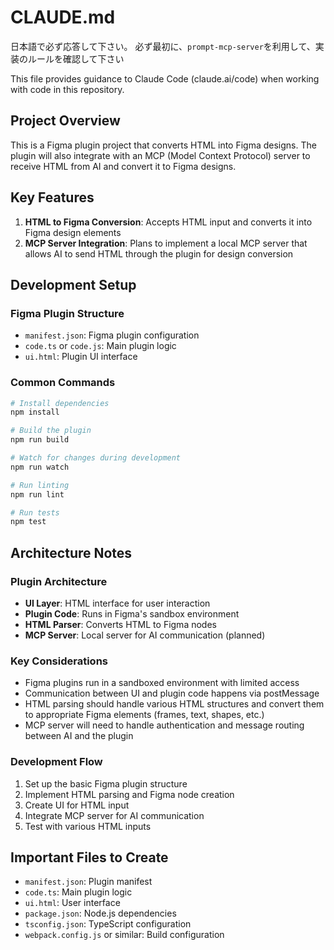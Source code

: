 # CLAUDE.md

日本語で必ず応答して下さい。
必ず最初に、`prompt-mcp-server`を利用して、実装のルールを確認して下さい

This file provides guidance to Claude Code (claude.ai/code) when working with code in this repository.

## Project Overview

This is a Figma plugin project that converts HTML into Figma designs. The plugin will also integrate with an MCP (Model Context Protocol) server to receive HTML from AI and convert it to Figma designs.

## Key Features

1. **HTML to Figma Conversion**: Accepts HTML input and converts it into Figma design elements
2. **MCP Server Integration**: Plans to implement a local MCP server that allows AI to send HTML through the plugin for design conversion

## Development Setup

### Figma Plugin Structure

- `manifest.json`: Figma plugin configuration
- `code.ts` or `code.js`: Main plugin logic
- `ui.html`: Plugin UI interface

### Common Commands

```bash
# Install dependencies
npm install

# Build the plugin
npm run build

# Watch for changes during development
npm run watch

# Run linting
npm run lint

# Run tests
npm test
```

## Architecture Notes

### Plugin Architecture

- **UI Layer**: HTML interface for user interaction
- **Plugin Code**: Runs in Figma's sandbox environment
- **HTML Parser**: Converts HTML to Figma nodes
- **MCP Server**: Local server for AI communication (planned)

### Key Considerations

- Figma plugins run in a sandboxed environment with limited access
- Communication between UI and plugin code happens via postMessage
- HTML parsing should handle various HTML structures and convert them to appropriate Figma elements (frames, text, shapes, etc.)
- MCP server will need to handle authentication and message routing between AI and the plugin

### Development Flow

1. Set up the basic Figma plugin structure
2. Implement HTML parsing and Figma node creation
3. Create UI for HTML input
4. Integrate MCP server for AI communication
5. Test with various HTML inputs

## Important Files to Create

- `manifest.json`: Plugin manifest
- `code.ts`: Main plugin logic
- `ui.html`: User interface
- `package.json`: Node.js dependencies
- `tsconfig.json`: TypeScript configuration
- `webpack.config.js` or similar: Build configuration

